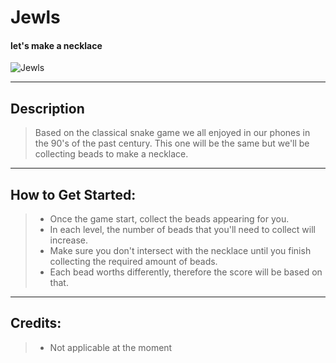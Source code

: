 # Jewls
#### let's make a necklace
![Jewls](/Users/talalderbas/GA/Projects/Jewls/ReadMePic.jpg)
***

## Description
> Based on the classical snake game we all enjoyed in our phones in the 90's of the past century. This one will be the same but we'll be collecting beads to make a necklace.
***

## How to Get Started:
> * Once the game start, collect the beads appearing for you.
> * In each level, the number of beads that you'll need to collect will increase.
> * Make sure you don't intersect with the necklace until you finish collecting the required amount of beads.
> * Each bead worths differently, therefore the score will be based on that.
***

## Credits:
> * Not applicable at the moment
